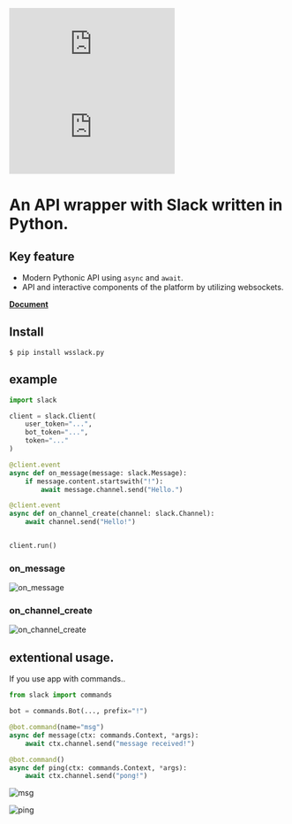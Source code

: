![PyPI](https://img.shields.io/pypi/v/wsslack.py)
![PyPI - License](https://img.shields.io/pypi/l/wsslack.py)

# An API wrapper with Slack written in Python.

## Key feature
- Modern Pythonic API using `async` and `await`.
- API and interactive components of the platform  by utilizing websockets.

[//]: # (:warning: This is an alpha version.)

[**Document**](https://slack-py.readthedocs.io/en/latest/)

## Install

```shell
$ pip install wsslack.py
```


## example
```python
import slack

client = slack.Client(
    user_token="...",
    bot_token="...",
    token="..."
)

@client.event
async def on_message(message: slack.Message):
    if message.content.startswith("!"):
        await message.channel.send("Hello.")

@client.event
async def on_channel_create(channel: slack.Channel):
    await channel.send("Hello!")


client.run()
```
### **on_message**
![on_message](https://gyazo.com/cb37b7c67015f0f37a28d0d945dad3c4.png)

### **on_channel_create**
![on_channel_create](https://gyazo.com/40bec93c03343e43dee2180075716d39.png)

## extentional usage.
If you use app with commands..

```python
from slack import commands

bot = commands.Bot(..., prefix="!")

@bot.command(name="msg")
async def message(ctx: commands.Context, *args):
    await ctx.channel.send("message received!")

@bot.command()
async def ping(ctx: commands.Context, *args):
    await ctx.channel.send("pong!")
```

![msg](https://gyazo.com/38adfa4b18775e894d8c6f47d17d62f3.png)

![ping](https://gyazo.com/0f68ed0f4a125a2220782d703de0f24f.png)
